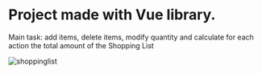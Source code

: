 # Project made with Vue library.

Main task: add items, delete items, modify quantity and calculate for each action
the total amount of the Shopping List

![shoppinglist](https://user-images.githubusercontent.com/13649628/72930495-5cb6f080-3d5c-11ea-9fdd-4eee99355c5a.gif)
